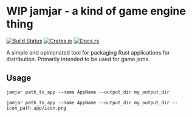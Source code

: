 WIP jamjar - a kind of game engine thing
===

[![Build Status](https://travis-ci.org/mistodon/jamjar.svg?branch=master)](https://travis-ci.org/mistodon/jamjar)
[![Crates.io](https://img.shields.io/crates/v/jamjar.svg)](https://crates.io/crates/jamjar)
[![Docs.rs](https://docs.rs/jamjar/badge.svg)](https://docs.rs/jamjar/0.1.0/jamjar/)

A simple and opinionated tool for packaging Rust applications for distribution. Primarily intended to be used for game jams.

## Usage

`jamjar path_to_app --name AppName --output_dir my_output_dir`

`jamjar path_to_app --name AppName --output_dir my_output_dir --icon_path app/icon.png`
